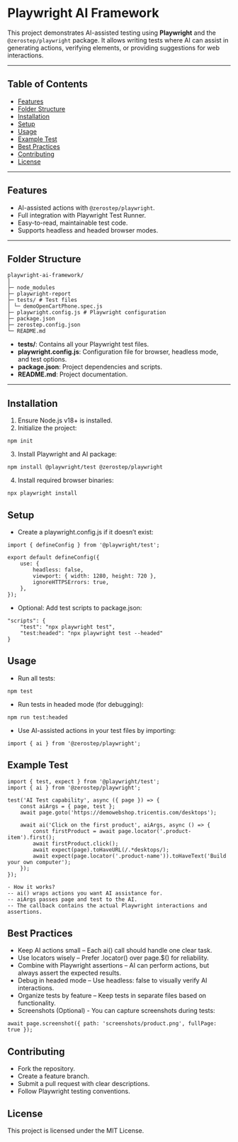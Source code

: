 # Playwright AI Framework

This project demonstrates AI-assisted testing using **Playwright** and the `@zerostep/playwright` package. It allows writing tests where AI can assist in generating actions, verifying elements, or providing suggestions for web interactions.

---

## Table of Contents
- [Features](#features)
- [Folder Structure](#folder-structure)
- [Installation](#installation)
- [Setup](#setup)
- [Usage](#usage)
- [Example Test](#example-test)
- [Best Practices](#best-practices)
- [Contributing](#contributing)
- [License](#license)

---

## Features
- AI-assisted actions with `@zerostep/playwright`.
- Full integration with Playwright Test Runner.
- Easy-to-read, maintainable test code.
- Supports headless and headed browser modes.

---

## Folder Structure
```
playwright-ai-framework/
│
├─ node_modules
├─ playwright-report
├─ tests/ # Test files
│ └─ demoOpenCartPhone.spec.js
├─ playwright.config.js # Playwright configuration
├─ package.json
├─ zerostep.config.json
└─ README.md
```

- **tests/**: Contains all your Playwright test files.
- **playwright.config.js**: Configuration file for browser, headless mode, and test options.
- **package.json**: Project dependencies and scripts.
- **README.md**: Project documentation.

---

## Installation

1. Ensure Node.js v18+ is installed.
2. Initialize the project:

```
npm init
```
3. Install Playwright and AI package:
```
npm install @playwright/test @zerostep/playwright
```
4. Install required browser binaries:
```
npx playwright install
```
## Setup
- Create a playwright.config.js if it doesn’t exist:
```
import { defineConfig } from '@playwright/test';

export default defineConfig({
    use: {
        headless: false, 
        viewport: { width: 1280, height: 720 },
        ignoreHTTPSErrors: true,
    },
});
```
- Optional: Add test scripts to package.json:
```
"scripts": {
    "test": "npx playwright test",
    "test:headed": "npx playwright test --headed"
}
```
## Usage
- Run all tests:
```
npm test
```
- Run tests in headed mode (for debugging):
```
npm run test:headed
```
- Use AI-assisted actions in your test files by importing:
```
import { ai } from '@zerostep/playwright';
```

## Example Test
```
import { test, expect } from '@playwright/test';
import { ai } from '@zerostep/playwright';

test('AI Test capability', async ({ page }) => {
    const aiArgs = { page, test };
    await page.goto('https://demowebshop.tricentis.com/desktops');
    
    await ai('Click on the first product', aiArgs, async () => {
        const firstProduct = await page.locator('.product-item').first();
        await firstProduct.click();
        await expect(page).toHaveURL(/.*desktops/);
        await expect(page.locator('.product-name')).toHaveText('Build your own computer');
    });
});

- How it works? 
-- ai() wraps actions you want AI assistance for.
-- aiArgs passes page and test to the AI.
-- The callback contains the actual Playwright interactions and assertions.
```

## Best Practices
- Keep AI actions small – Each ai() call should handle one clear task.
- Use locators wisely – Prefer .locator() over page.$() for reliability.
- Combine with Playwright assertions – AI can perform actions, but always assert the expected results.
- Debug in headed mode – Use headless: false to visually verify AI interactions.
- Organize tests by feature – Keep tests in separate files based on functionality.
- Screenshots (Optional) - You can capture screenshots during tests:
```
await page.screenshot({ path: 'screenshots/product.png', fullPage: true });
```

## Contributing
- Fork the repository.
- Create a feature branch.
- Submit a pull request with clear descriptions.
- Follow Playwright testing conventions.

## License
This project is licensed under the MIT License.